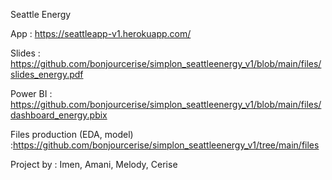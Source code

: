 Seattle Energy 

App : https://seattleapp-v1.herokuapp.com/

Slides : https://github.com/bonjourcerise/simplon_seattleenergy_v1/blob/main/files/slides_energy.pdf

Power BI : https://github.com/bonjourcerise/simplon_seattleenergy_v1/blob/main/files/dashboard_energy.pbix

Files production (EDA, model) :https://github.com/bonjourcerise/simplon_seattleenergy_v1/tree/main/files

Project by : Imen, Amani, Melody, Cerise
